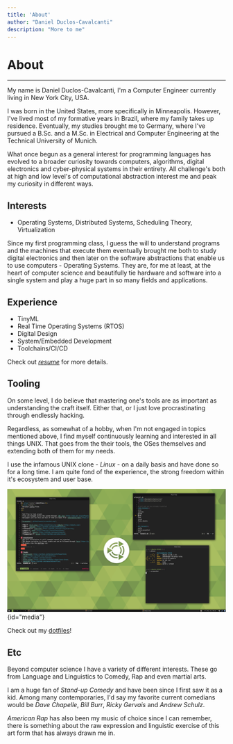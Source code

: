 ```yaml
---
title: 'About'
author: "Daniel Duclos-Cavalcanti"
description: "More to me"
---
```


# About
<hr />

My name is Daniel Duclos-Cavalcanti, I'm a Computer Engineer currently living in New York City, USA. 

I was born in the United States, more specifically in Minneapolis. However, I've lived most of my formative years in Brazil, where my family takes up residence. Eventually, my studies brought me to Germany, where I've pursued a B.Sc. and a M.Sc. in Electrical and Computer Engineering at the Technical University of Munich.

What once begun as a general interest for programming languages has evolved to a broader curiosity towards computers, algorithms, digital electronics and cyber-physical systems in their entirety. All challenge's both at high and low level's of computational abstraction interest me and peak my curiosity in different ways.

## Interests

+ Operating Systems, Distributed Systems, Scheduling Theory, Virtualization

Since my first programming class, I guess the will to understand programs and the machines that execute them 
eventually brought me both to study digital electronics and then later on the software abstractions that enable us 
to use computers - Operating Systems. They are, for me at least, at the heart of computer science and beautifully tie hardware and software into a single system and play a huge part in so many fields and applications.

## Experience

+ TinyML
+ Real Time Operating Systems (RTOS) 
+ Digital Design 
+ System/Embedded Development
+ Toolchains/CI/CD

Check out [_resume_](/resume) for more details.

## Tooling

On some level, I do believe that mastering one's tools are as important as understanding 
the craft itself. Either that, or I just love procrastinating through endlessly hacking.

Regardless, as somewhat of a hobby, when I'm not engaged in topics mentioned above, I find myself continuously learning and interested in all things UNIX. That goes from the their tools, the OSes themselves and 
extending both of them for my needs. 

I use the infamous UNIX clone - _Linux_ - on a daily basis and have done so for a long time. I am quite fond of the experience, the strong freedom within it's ecosystem and user base.

![](/assets/images/dotfiles.png){id="media"}

Check out my [dotfiles](https://www.github.com/duclos-cavalcanti/dotfiles)!

## Etc

Beyond computer science I have a variety of different interests. These go from Language and Linguistics to Comedy, Rap and even martial arts.

I am a huge fan of *Stand-up Comedy* and have been since I first saw it as a kid. Among many contemporaries, I'd say my favorite current comedians would be *Dave Chapelle*, *Bill Burr*, *Ricky Gervais* and *Andrew Schulz*.

*American Rap* has also been my music of choice since I can remember, there is something about the raw expression and linguistic exercise of this art form that has always drawn me in.

<!-- - Small but lion hearted -->
<!-- - Don't take my word, double check all of my flows -->
